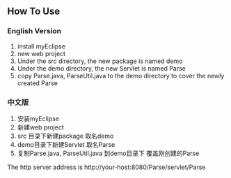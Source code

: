 
## How To Use ##

### English Version ###

1. install myEclipse
2. new web project
3. Under the src directory, the new package is named demo
4. Under the demo directory, the new Servlet is named Parse
5. copy Parse.java, ParseUtil.java to the demo directory to cover the newly created Parse

### 中文版 ###

1. 安装myEclipse
2. 新建web project
3. src 目录下新建package 取名demo
4. demo目录下新建Servlet 取名Parse
5. 复制Parse.java, ParseUtil.java 到demo目录下 覆盖刚创建的Parse

The http server address is http://your-host:8080/Parse/servlet/Parse
